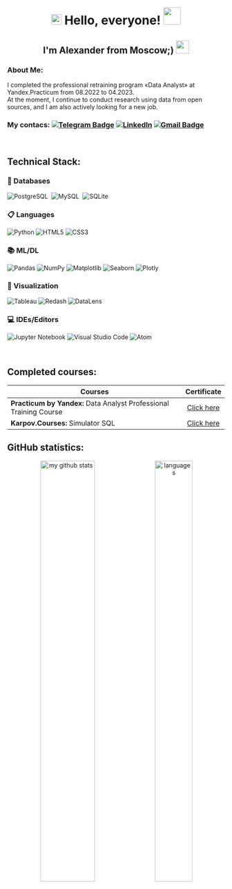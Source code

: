 <h1 align="center">
  <img src="https://media.tenor.com/JO4sqBp4t44AAAAj/dm4uz3-foekoe.gif" width="24px">
  Hello, everyone!
  <img src="https://media.tenor.com/SNL9_xhZl9oAAAAi/waving-hand-joypixels.gif" width="40px" />
</h1>
<h2 align="center">
    I'm Alexander from Moscow;)
    <img src="https://media.tenor.com/cC_AxJ05jJEAAAAi/russia-flag.gif" width="30px" />
</h2>

### About Me:

I completed the professional retraining program «Data Analyst» at Yandex.Practicum from 08.2022 to 04.2023.<br>
At the moment, I continue to conduct research using data from open sources, and I am also actively looking for a new job.


### My contacs: [![Telegram Badge](https://img.shields.io/badge/Telegram-2CA5E0?style=for-the-badge&logo=telegram&logoColor=white)](https://t.me/washedbyblood) [![LinkedIn](https://img.shields.io/badge/linkedin-%230077B5.svg?style=for-the-badge&logo=linkedin&logoColor=white)](https://www.linkedin.com/in/alexander-korotaev) [![Gmail Badge](https://img.shields.io/badge/Gmail-D14836?style=for-the-badge&logo=gmail&logoColor=white)](mailto:alex.kandinsky@gmail.com)
</div>

<br>

## Technical Stack:

### 💾 Databases
![PostgreSQL](https://img.shields.io/badge/PostgreSQL-%23008080?style=for-the-badge&logo=postgresql&logoColor=white)&nbsp;
![MySQL](https://img.shields.io/badge/MySQL-00000F?style=for-the-badge&logo=mysql&logoColor=white)&nbsp;
![SQLite](https://img.shields.io/badge/sqlite-%2307405e.svg?style=for-the-badge&logo=sqlite&logoColor=white)

### 📋 Languages
![Python](https://img.shields.io/badge/python-3670A0?style=for-the-badge&logo=python&logoColor=ffdd54)
![HTML5](https://img.shields.io/badge/html5-%23E34F26.svg?style=for-the-badge&logo=html5&logoColor=white)
![CSS3](https://img.shields.io/badge/css3-%231572B6.svg?style=for-the-badge&logo=css3&logoColor=white)

### 📚 ML/DL
![Pandas](https://img.shields.io/badge/pandas-%23150458.svg?style=for-the-badge&logo=pandas&logoColor=white)
![NumPy](https://img.shields.io/badge/numpy-%23013243.svg?style=for-the-badge&logo=numpy&logoColor=white)
![Matplotlib](https://img.shields.io/badge/Matplotlib-%23ffffff.svg?style=for-the-badge&logo=Matplotlib&logoColor=black)
![Seaborn](https://img.shields.io/badge/seaborn-ED225D?style=for-the-badge&logo=seaborn&logoColor=FFFFFF)
![Plotly](https://img.shields.io/badge/Plotly-%233F4F75.svg?style=for-the-badge&logo=plotly&logoColor=white)

### 🎨 Visualization
![Tableau](https://img.shields.io/badge/Tableau-%233780F1.svg?style=for-the-badge&logo=Tableau&logoColor=white)
![Redash](https://img.shields.io/badge/Redash-%46E3B7.svg?style=for-the-badge&logo=redash&logoColor=white)
![DataLens](https://img.shields.io/badge/DataLens-60B5CC?style=for-the-badge&logo=datalens&logoColor=0679EA)

### 💻 IDEs/Editors
![Jupyter Notebook](https://img.shields.io/badge/jupyter-%23FA0F00.svg?style=for-the-badge&logo=jupyter&logoColor=white)
![Visual Studio Code](https://img.shields.io/badge/Visual%20Studio%20Code-0078d7.svg?style=for-the-badge&logo=visual-studio-code&logoColor=white)
![Atom](https://img.shields.io/badge/Atom-%2366595C.svg?style=for-the-badge&logo=atom&logoColor=white)
    
<br>

## Completed courses:

| Courses                                                         | Сertificate       |
| ----------------------------------------------------------------| :---------------: |
| <b>Practicum by Yandex:</b> Data Analyst Professional Training Course|[Click here](https://drive.google.com/file/d/1VOoW2gn14s3rVmzwsJfWbC9yR7lpPuKl/view?usp=sharing)|
| <b>Karpov.Courses:</b> Simulator SQL| [Click here](https://drive.google.com/file/d/1CeWPBHhaZNGspL1rEz-pOG_z1pzZcS3z/view?usp=sharing)|



## GitHub statistics:

<p align="center">
<img src="https://github-readme-stats.vercel.app/api?username=alexkandinsky&show_icons=true&theme=tokyonight" alt="my github stats" height="50%" width="50%"/>&nbsp;&nbsp;&nbsp;
<img src="https://github-readme-stats.vercel.app/api/top-langs/?username=alexkandinsky&layout=compact&theme=tokyonight" alt="languages" height="50%" width="41.5%"/>
</p> 


   

